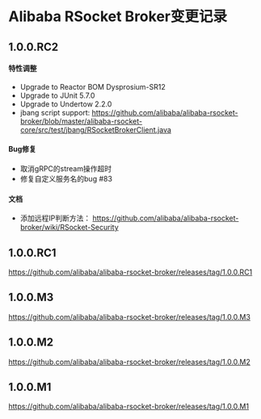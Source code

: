 Alibaba RSocket Broker变更记录
==========================

## 1.0.0.RC2

#### 特性调整

* Upgrade to Reactor BOM Dysprosium-SR12
* Upgrade to JUnit 5.7.0
* Upgrade to Undertow 2.2.0
* jbang script support: https://github.com/alibaba/alibaba-rsocket-broker/blob/master/alibaba-rsocket-core/src/test/jbang/RSocketBrokerClient.java

#### Bug修复

* 取消gRPC的stream操作超时
* 修复自定义服务名的bug #83

#### 文档

* 添加远程IP判断方法： https://github.com/alibaba/alibaba-rsocket-broker/wiki/RSocket-Security

## 1.0.0.RC1

https://github.com/alibaba/alibaba-rsocket-broker/releases/tag/1.0.0.RC1

## 1.0.0.M3

https://github.com/alibaba/alibaba-rsocket-broker/releases/tag/1.0.0.M3

## 1.0.0.M2

https://github.com/alibaba/alibaba-rsocket-broker/releases/tag/1.0.0.M2

## 1.0.0.M1

https://github.com/alibaba/alibaba-rsocket-broker/releases/tag/1.0.0.M1